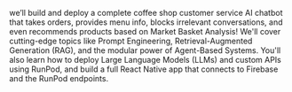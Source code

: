 we’ll build and deploy a complete coffee shop customer service AI chatbot that takes orders, provides menu info, blocks irrelevant conversations, and even recommends products based on Market Basket Analysis! We'll cover cutting-edge topics like Prompt Engineering, Retrieval-Augmented Generation (RAG), and the modular power of Agent-Based Systems. You'll also learn how to deploy Large Language Models (LLMs) and custom APIs using RunPod, and build a full React Native app that connects to Firebase and the RunPod endpoints.
